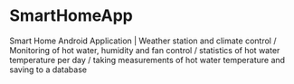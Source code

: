 # SmartHomeApp
Smart Home Android Application |  Weather station and climate control / Monitoring of hot water, humidity and fan control / statistics of hot water temperature per day / taking measurements of hot water temperature and saving to a database
